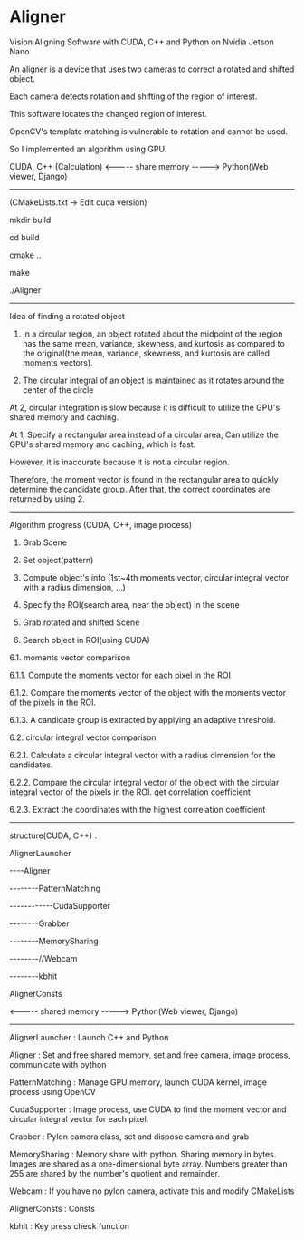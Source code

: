 # Aligner

Vision Aligning Software with CUDA, C++ and Python on Nvidia Jetson Nano


An aligner is a device that uses two cameras to correct a rotated and shifted object.

Each camera detects rotation and shifting of the region of interest.

This software locates the changed region of interest.


OpenCV's template matching is vulnerable to rotation and cannot be used.

So I implemented an algorithm using GPU.


CUDA, C++ (Calculation)  <----- share memory -----> Python(Web viewer, Django)


------------------------------------------------


(CMakeLists.txt -> Edit cuda version)

mkdir build

cd build

cmake ..

make

./Aligner


------------------------------------------------


Idea of finding a rotated object

1. In a circular region, an object rotated about the midpoint of the region has the same mean, variance, skewness, and kurtosis as compared to the original(the mean, variance, skewness, and kurtosis are called moments vectors).

2. The circular integral of an object is maintained as it rotates around the center of the circle


At 2, circular integration is slow because it is difficult to utilize the GPU's shared memory and caching.

At 1, Specify a rectangular area instead of a circular area, Can utilize the GPU's shared memory and caching, which is fast.

However, it is inaccurate because it is not a circular region.

Therefore, the moment vector is found in the rectangular area to quickly determine the candidate group. After that, the correct coordinates are returned by using 2.


------------------------------------------------


Algorithm progress (CUDA, C++, image process)

 1. Grab Scene

 2. Set object(pattern)

 3. Compute object's info (1st~4th moments vector, circular integral vector with a radius dimension, ...)

 4. Specify the ROI(search area, near the object) in the scene

 5. Grab rotated and shifted Scene

 6. Search object in ROI(using CUDA)

 6.1. moments vector comparison

 6.1.1. Compute the moments vector for each pixel in the ROI

 6.1.2. Compare the moments vector of the object with the moments vector of the pixels in the ROI.

 6.1.3. A candidate group is extracted by applying an adaptive threshold.

 6.2. circular integral vector comparison

 6.2.1. Calculate a circular integral vector with a radius dimension for the candidates.

 6.2.2. Compare the circular integral vector of the object with the circular integral vector of the pixels in the ROI. get correlation coefficient

 6.2.3. Extract the coordinates with the highest correlation coefficient


------------------------------------------------


structure(CUDA, C++) :

AlignerLauncher

----Aligner

--------PatternMatching

------------CudaSupporter

--------Grabber

--------MemorySharing

--------//Webcam

--------kbhit

AlignerConsts



<----- shared memory -----> Python(Web viewer, Django)


------------------------------------------------


AlignerLauncher : Launch C++ and Python

Aligner : Set and free shared memory, set and free camera, image process, communicate with python

PatternMatching : Manage GPU memory, launch CUDA kernel, image process using OpenCV

CudaSupporter : Image process, use CUDA to find the moment vector and circular integral vector for each pixel.

Grabber : Pylon camera class, set and dispose camera and grab

MemorySharing : Memory share with python. Sharing memory in bytes. Images are shared as a one-dimensional byte array. 
Numbers greater than 255 are shared by the number's quotient and remainder.

Webcam : If you have no pylon camera, activate this and modify CMakeLists

AlignerConsts : Consts

kbhit : Key press check function
